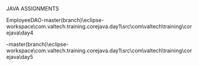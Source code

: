 JAVA ASSIGNMENTS



EmployeeDAO-master(branch)\eclipse-workspace\com.valtech.training.corejava.day1\src\com\valtech\training\corejava\day4


-master(branch)\eclipse-workspace\com.valtech.training.corejava.day1\src\com\valtech\training\corejava\day5



